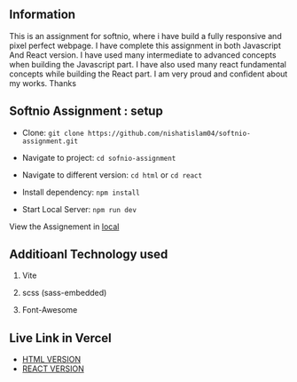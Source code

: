 ## Information 

This is an assignment for softnio, where i have build a fully responsive and pixel perfect webpage. I have complete this assignment in both Javascript And React version. I have used many intermediate to advanced concepts when building the Javascript part. I have also used many react fundamental concepts while building the React part. I am very proud and confident about my works. Thanks

## Softnio Assignment : setup

* Clone: `git clone https://github.com/nishatislam04/softnio-assignment.git`

*  Navigate to project: `cd sofnio-assignment`

* Navigate to different version: `cd html` or `cd react`

*  Install dependency: `npm install`

*  Start Local Server: `npm run dev`

View the Assignement in [local](http://localhost:5173/)


## Additioanl Technology used

1. Vite

2. scss (sass-embedded)

3. Font-Awesome


## Live Link in Vercel

 - [HTML VERSION](https://softnio-assignment-html.vercel.app/)
 - [REACT VERSION](https://softnio-assignment-react.vercel.app/)
